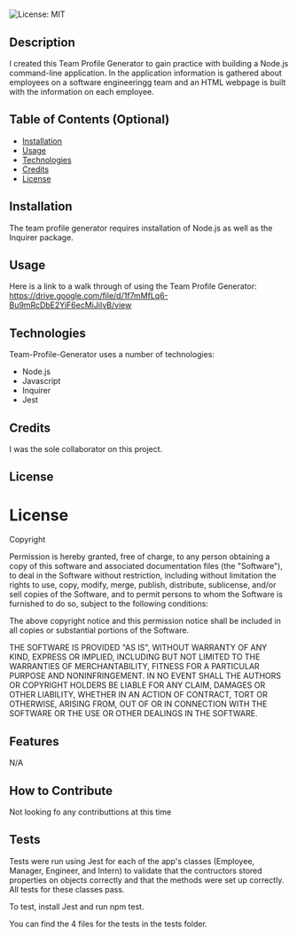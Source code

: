# <Team-Profile Generator>

![License: MIT](https://img.shields.io/badge/License-MIT-yellow.svg)

## Description

I created this Team Profile Generator to gain practice with building a Node.js command-line application. In the application information is gathered about employees on a software engineeringg team and an HTML webpage is built with the information on each employee.

## Table of Contents (Optional)

- [Installation](#installation)
- [Usage](#usage)
- [Technologies](#technologies)
- [Credits](#credits)
- [License](#license)

## Installation

The team profile generator requires installation of Node.js as well as the Inquirer package.

## Usage

Here is a link to a walk through of using the Team Profile Generator: https://drive.google.com/file/d/1f7mMfLq6-Bu9mRcDbE2YiF6ecMiJiIvB/view

## Technologies

Team-Profile-Generator uses a number of technologies:
- Node.js
- Javascript
- Inquirer
- Jest


## Credits

I was the sole collaborator on this project.

## License

# License
Copyright <YEAR> <COPYRIGHT HOLDER>

Permission is hereby granted, free of charge, to any person obtaining a copy of this software and associated documentation files (the "Software"), to deal in the Software without restriction, including without limitation the rights to use, copy, modify, merge, publish, distribute, sublicense, and/or sell copies of the Software, and to permit persons to whom the Software is furnished to do so, subject to the following conditions:

The above copyright notice and this permission notice shall be included in all copies or substantial portions of the Software.

THE SOFTWARE IS PROVIDED "AS IS", WITHOUT WARRANTY OF ANY KIND, EXPRESS OR IMPLIED, INCLUDING BUT NOT LIMITED TO THE WARRANTIES OF MERCHANTABILITY, FITNESS FOR A PARTICULAR PURPOSE AND NONINFRINGEMENT. IN NO EVENT SHALL THE AUTHORS OR COPYRIGHT HOLDERS BE LIABLE FOR ANY CLAIM, DAMAGES OR OTHER LIABILITY, WHETHER IN AN ACTION OF CONTRACT, TORT OR OTHERWISE, ARISING FROM, OUT OF OR IN CONNECTION WITH THE SOFTWARE OR THE USE OR OTHER DEALINGS IN THE SOFTWARE.


## Features

N/A

## How to Contribute

Not looking fo any contributtions at this time 

## Tests

Tests were run using Jest for each of the app's classes (Employee, Manager, Engineer, and Intern) to validate that the contructors stored properties on objects correctly and that the methods were set up correctly. All tests for these classes pass.

To test, install Jest and run npm test.

You can find the 4 files for the tests in the tests folder.